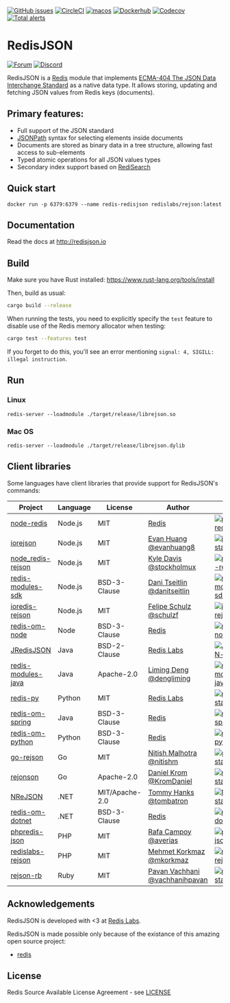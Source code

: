 [![GitHub issues](https://img.shields.io/github/release/RedisJSON/RedisJSON.svg)](https://github.com/RedisJSON/RedisJSON/releases/latest)
[![CircleCI](https://circleci.com/gh/RedisJSON/RedisJSON/tree/master.svg?style=svg)](https://circleci.com/gh/RedisJSON/RedisJSON/tree/master)
[![macos](https://github.com/RedisJSON/RedisJSON/workflows/macos/badge.svg)](https://github.com/RedisJSON/RedisJSON/actions?query=workflow%3Amacos)
[![Dockerhub](https://img.shields.io/badge/dockerhub-redislabs%2Frejson-blue)](https://hub.docker.com/r/redislabs/rejson/tags/)
[![Codecov](https://codecov.io/gh/RedisJSON/RedisJSON/branch/master/graph/badge.svg)](https://codecov.io/gh/RedisJSON/RedisJSON)
[![Total alerts](https://img.shields.io/lgtm/alerts/g/RedisJSON/RedisJSON.svg?logo=lgtm&logoWidth=18)](https://lgtm.com/projects/g/RedisJSON/RedisJSON/alerts/)

# RedisJSON
[![Forum](https://img.shields.io/badge/Forum-RedisJSON-blue)](https://forum.redislabs.com/c/modules/redisjson)
[![Discord](https://img.shields.io/discord/697882427875393627?style=flat-square)](https://discord.gg/QUkjSsk)


RedisJSON is a [Redis](https://redis.io/) module that implements [ECMA-404 The JSON Data Interchange Standard](https://json.org/) as a native data type. It allows storing, updating and fetching JSON values from Redis keys (documents).

## Primary features:

* Full support of the JSON standard
* [JSONPath](https://goessner.net/articles/JsonPath/) syntax for selecting elements inside documents
* Documents are stored as binary data in a tree structure, allowing fast access to sub-elements
* Typed atomic operations for all JSON values types
* Secondary index support based on [RediSearch](https://redisearch.io)

## Quick start

```
docker run -p 6379:6379 --name redis-redisjson redislabs/rejson:latest
```

## Documentation

Read the docs at http://redisjson.io

## Build

Make sure you have Rust installed:
https://www.rust-lang.org/tools/install

Then, build as usual:

```bash
cargo build --release
```

When running the tests, you need to explicitly specify the `test` feature to disable use of the Redis memory allocator when testing:

```bash
cargo test --features test
```

If you forget to do this, you'll see an error mentioning `signal: 4, SIGILL: illegal instruction`.

## Run

### Linux

```
redis-server --loadmodule ./target/release/librejson.so
```

### Mac OS

```
redis-server --loadmodule ./target/release/librejson.dylib
```

## Client libraries

Some languages have client libraries that provide support for RedisJSON's commands:

| Project | Language | License | Author | Stars | Package |
| ------- | -------- | ------- | ------ | ----- | --- |
| [node-redis][node-redis-url] | Node.js | MIT | [Redis][node-redis-author] | [![node-redis-stars]][node-redis-url] | [npm][node-redis-package] |
| [iorejson][iorejson-url] | Node.js | MIT | [Evan Huang @evanhuang8][iorejson-author] | [![iorejson-stars]][iorejson-url] | [npm][iorejson-package] |
| [node_redis-rejson][node_redis-rejson-url] | Node.js | MIT | [Kyle Davis @stockholmux][node_redis-rejson-author] | [![node_redis-rejson-stars]][node_redis-rejson-url] | [npm][node_redis-rejson-package]  |
| [redis-modules-sdk][redis-modules-sdk-url] | Node.js | BSD-3-Clause | [Dani Tseitlin @danitseitlin][redis-modules-sdk-author] | [![redis-modules-sdk-stars]][redis-modules-sdk-url] | [npm][redis-modules-sdk-package] |
| [ioredis-rejson][ioredis-rejson-url] | Node.js | MIT | [Felipe Schulz @schulzf][ioredis-rejson-author] | [![ioredis-rejson-stars]][ioredis-rejson-url] | [npm][ioredis-rejson-package] |
| [redis-om-node][redis-om-node-url]  | Node | BSD-3-Clause | [Redis][redis-om-node-author] | [![redis-om-node-stars]][redis-om-node-url] | [npm][redis-om-node-package] |
| [JRedisJSON][JRedisJSON-url] | Java | BSD-2-Clause | [Redis Labs][JRedisJSON-author] | [![JRedisJSON-stars]][JRedisJSON-url] | [maven][JRedisJSON-package] |
| [redis-modules-java][redis-modules-java-url] | Java | Apache-2.0 | [Liming Deng @dengliming][redis-modules-java-author] | [![redis-modules-java-stars]][redis-modules-java-url] | [maven][redis-modules-java-package] |
| [redis-py][redis-py-url]  | Python | MIT | [Redis Labs][redis-py-author] | [![redis-py-stars]][redis-py-url] | [pypi][redis-py-package] |
| [redis-om-spring][redis-om-spring-url]  | Java | BSD-3-Clause | [Redis][redis-om-spring-author] | [![redis-om-spring-stars]][redis-om-spring-url] | |
| [redis-om-python][redis-om-python-url]  | Python | BSD-3-Clause | [Redis][redis-om-python-author] | [![redis-om-python-stars]][redis-om-python-url] | [PyPi][redis-om-python-package] |
| [go-rejson][go-rejson-url] | Go | MIT | [Nitish Malhotra @nitishm][go-rejson-author] | [![go-rejson-stars]][go-rejson-url] | |
| [rejonson][rejonson-url] | Go | Apache-2.0 | [Daniel Krom @KromDaniel][rejonson-author] | [![rejonson-stars]][rejonson-url] | |
| [NReJSON][NReJSON-url]  | .NET | MIT/Apache-2.0 | [Tommy Hanks @tombatron][NReJSON-author] | [![NReJSON-stars]][NReJSON-url] | [nuget][NReJSON-package] |
| [redis-om-dotnet][redis-om-dotnet-url]  | .NET | BSD-3-Clause | [Redis][redis-om-dotnet-author] | [![redis-om-dotnet-stars]][redis-om-dotnet-url] | [nuget][redis-om-dotnet-package] |
| [phpredis-json][phpredis-json-url]  | PHP | MIT | [Rafa Campoy @averias][phpredis-json-author] | [![phpredis-json-stars]][phpredis-json-url] | [composer][phpredis-json-package] |
| [redislabs-rejson][redislabs-rejson-url]  | PHP | MIT | [Mehmet Korkmaz @mkorkmaz][redislabs-rejson-author] | [![redislabs-rejson-stars]][redislabs-rejson-url] | [composer][redislabs-rejson-package] |
| [rejson-rb][rejson-rb-url]  | Ruby | MIT | [Pavan Vachhani @vachhanihpavan][rejson-rb-author] | [![rejson-rb-stars]][rejson-rb-url] | [rubygems][rejson-rb-package]|

[node-redis-author]: https://redis.com
[node-redis-url]: https://github.com/redis/node-redis
[node-redis-package]: https://www.npmjs.com/package/redis
[node-redis-stars]: https://img.shields.io/github/stars/redis/node-redis.svg?style=social&amp;label=Star&amp;maxAge=2592000
[iorejson-author]: https://github.com/evanhuang8
[iorejson-url]: https://github.com/evanhuang8/iorejson
[iorejson-package]: https://www.npmjs.com/package/iorejson
[iorejson-stars]: https://img.shields.io/github/stars/evanhuang8/iorejson.svg?style=social&amp;label=Star&amp;maxAge=2592000

[node_redis-rejson-author]: https://github.com/stockholmux
[node_redis-rejson-url]: https://github.com/stockholmux/node_redis-rejson
[node_redis-rejson-package]: https://www.npmjs.com/package/redis-rejson
[node_redis-rejson-stars]: https://img.shields.io/github/stars/stockholmux/node_redis-rejson.svg?style=social&amp;label=Star&amp;maxAge=2592000

[ioredis-rejson-author]: https://github.com/schulzf
[ioredis-rejson-url]: https://github.com/schulzf/ioredis-rejson
[ioredis-rejson-package]: https://www.npmjs.com/package/ioredis-rejson
[ioredis-rejson-stars]: https://img.shields.io/github/stars/schulzf/ioredis-rejson.svg?style=social&amp;label=Star&amp;maxAge=2592000

[redis-modules-sdk-author]: https://github.com/danitseitlin/
[redis-modules-sdk-url]: https://github.com/danitseitlin/redis-modules-sdk
[redis-modules-sdk-package]: https://www.npmjs.com/package/redis-modules-sdk
[redis-modules-sdk-stars]: https://img.shields.io/github/stars/danitseitlin/redis-modules-sdk.svg?style=social&amp;label=Star&amp;maxAge=2592000

[JRedisJSON-author]: https://redislabs.com
[JRedisJSON-url]: https://github.com/RedisJSON/JRedisJSON
[JRedisJSON-package]: https://search.maven.org/artifact/com.redislabs/jrejson/1.2.0/jar
[JRedisJSON-stars]: https://img.shields.io/github/stars/RedisJSON/JRedisJSON.svg?style=social&amp;label=Star&amp;maxAge=2592000

[redis-modules-java-author]: https://github.com/dengliming/
[redis-modules-java-url]: https://github.com/dengliming/redis-modules-java
[redis-modules-java-package]: https://search.maven.org/artifact/io.github.dengliming.redismodule/redis-modules-java/
[redis-modules-java-stars]: https://img.shields.io/github/stars/dengliming/redis-modules-java.svg?style=social&amp;label=Star&amp;maxAge=2592000

[redis-py-author]: https://redislabs.com
[redis-py-url]: https://github.com/redis/redis-py
[redis-py-package]: https://pypi.python.org/pypi/redis
[redis-py-stars]: https://img.shields.io/github/stars/redis/redis-py.svg?style=social&amp;label=Star&amp;maxAge=2592000

[go-rejson-author]: https://github.com/nitishm
[go-rejson-url]: https://github.com/nitishm/go-rejson/
[go-rejson-package]: https://www.npmjs.com/package/iorejson
[go-rejson-stars]: https://img.shields.io/github/stars/nitishm/go-rejson.svg?style=social&amp;label=Star&amp;maxAge=2592000

[rejonson-author]: https://github.com/KromDaniel
[rejonson-url]: https://github.com/KromDaniel/rejonson
[rejonson-package]: https://www.npmjs.com/package/iorejson
[rejonson-stars]: https://img.shields.io/github/stars/KromDaniel/rejonson?style=social&amp;label=Star&amp;maxAge=2592000

[NReJSON-author]: https://github.com/tombatron
[NReJSON-url]: https://github.com/tombatron/NReJSON
[NReJSON-package]: https://www.nuget.org/packages/NReJSON/
[NReJSON-stars]: https://img.shields.io/github/stars/tombatron/NReJSON.svg?style=social&amp;label=Star&amp;maxAge=2592000

[phpredis-json-author]: https://github.com/averias
[phpredis-json-url]: https://github.com/averias/phpredis-json
[phpredis-json-package]: https://packagist.org/packages/averias/phpredis-json
[phpredis-json-stars]: https://img.shields.io/github/stars/averias/phpredis-json.svg?style=social&amp;label=Star&amp;maxAge=2592000

[redislabs-rejson-author]: https://github.com/mkorkmaz
[redislabs-rejson-url]: https://github.com/mkorkmaz/redislabs-rejson
[redislabs-rejson-package]: https://packagist.org/packages/mkorkmaz/redislabs-rejson
[redislabs-rejson-stars]: https://img.shields.io/github/stars/mkorkmaz/redislabs-rejson.svg?style=social&amp;label=Star&amp;maxAge=2592000

[rejson-rb-author]: https://github.com/vachhanihpavan
[rejson-rb-url]: https://github.com/vachhanihpavan/rejson-rb
[rejson-rb-package]: https://rubygems.org/gems/rejson-rb
[rejson-rb-stars]: https://img.shields.io/github/stars/vachhanihpavan/rejson-rb.svg?style=social&amp;label=Star&amp;maxAge=2592000

[redis-om-python-url]: https://github.com/redis/redis-om-python
[redis-om-python-author]: https://redis.com
[redis-om-python-package]: https://pypi.org/project/redis-om/
[redis-om-python-stars]: https://img.shields.io/github/stars/redis/redis-om-python.svg?style=social&amp;label=Star&amp;maxAge=2592000

[redis-om-spring-url]: https://github.com/redis/redis-om-spring
[redis-om-spring-author]: https://redis.com
[redis-om-spring-stars]: https://img.shields.io/github/stars/redis/redis-om-spring.svg?style=social&amp;label=Star&amp;maxAge=2592000

[redis-om-node-url]: https://github.com/redis/redis-om-node
[redis-om-node-author]: https://redis.com
[redis-om-node-package]: https://www.npmjs.com/package/redis-om
[redis-om-node-stars]: https://img.shields.io/github/stars/redis/redis-om-node.svg?style=social&amp;label=Star&amp;maxAge=2592000

[redis-om-dotnet-url]: https://github.com/redis/redis-om-dotnet
[redis-om-dotnet-author]: htts://redis.com
[redis-om-dotnet-package]: https://www.nuget.org/packages/Redis.OM/
[redis-om-dotnet-stars]: https://img.shields.io/github/stars/redis/redis-om-dotnet.svg?style=social&amp;label=Star&amp;maxAge=2592000

## Acknowledgements

RedisJSON is developed with <3 at [Redis Labs](https://redislabs.com).

RedisJSON is made possible only because of the existance of this amazing open source project:

* [redis](https://github.com/antirez/redis)

## License

Redis Source Available License Agreement - see [LICENSE](LICENSE)
